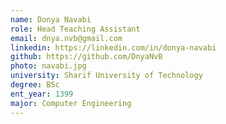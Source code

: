 ```yaml
---
name: Donya Navabi
role: Head Teaching Assistant
email: dnya.nvb@gmail.com
linkedin: https://linkedin.com/in/donya-navabi
github: https://github.com/DnyaNvB
photo: navabi.jpg
university: Sharif University of Technology
degree: BSc
ent_year: 1399
major: Computer Engineering
---
```


